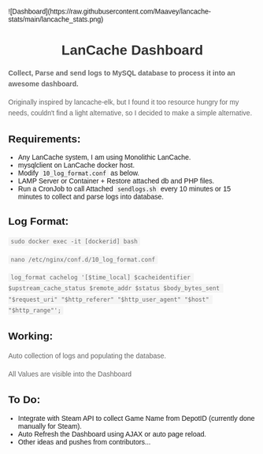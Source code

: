 <!DOCTYPE html>
<html lang="en">
<head>
<meta charset="UTF-8">
<meta name="viewport" content="width=device-width, initial-scale=1.0">
<title>lancache-stats</title>
<style>
  body {
    font-family: Arial, sans-serif;
    margin: 0;
    padding: 20px;
  }
  h1 {
    color: #333;
    text-align: center;
  }
  .container {
    max-width: 800px;
    margin: 0 auto;
  }
  p {
    line-height: 1.6;
    color: #666;
  }
  code {
    font-family: Consolas, monospace;
    background-color: #f4f4f4;
    padding: 2px 5px;
    border-radius: 3px;
  }
  ul {
    list-style-type: disc;
    padding-left: 20px;
  }
</style>
</head>
<body>
![Dashboard](https://raw.githubusercontent.com/Maavey/lancache-stats/main/lancache_stats.png)
<div class="container">
  <h1>LanCache Dashboard</h1>
  <p><strong>Collect, Parse and send logs to MySQL database to process it into an awesome dashboard.</strong></p>
  <p>Originally inspired by lancache-elk, but I found it too resource hungry for my needs, couldn't find a light alternative, so I decided to make a simple alternative.</p>
  
  <h2>Requirements:</h2>
  <ul>
    <li>Any LanCache system, I am using Monolithic LanCache.</li>
    <li>mysqlclient on LanCache docker host.</li>
    <li>Modify <code>10_log_format.conf</code> as below.</li>
    <li>LAMP Server or Container + Restore attached db and PHP files.</li>
    <li>Run a CronJob to call Attached <code>sendlogs.sh</code> every 10 minutes or 15 minutes to collect and parse logs into database.</li>
  </ul>

  <h2>Log Format:</h2>
  <p><code>sudo docker exec -it [dockerid] bash</code></p>
  <p><code>nano /etc/nginx/conf.d/10_log_format.conf</code></p>
  <p><code>log_format cachelog '[$time_local] $cacheidentifier $upstream_cache_status $remote_addr $status $body_bytes_sent "$request_uri" "$http_referer" "$http_user_agent" "$host" "$http_range"';</code></p>

  <h2>Working:</h2>
  <p>Auto collection of logs and populating the database.</p>
  <p>All Values are visible into the Dashboard</p>

  <h2>To Do:</h2>
  <ul>
    <li>Integrate with Steam API to collect Game Name from DepotID (currently done manually for Steam).</li>
    <li>Auto Refresh the Dashboard using AJAX or auto page reload.</li>
    <li>Other ideas and pushes from contributors...</li>
  </ul>
</div>
</body>
</html>
